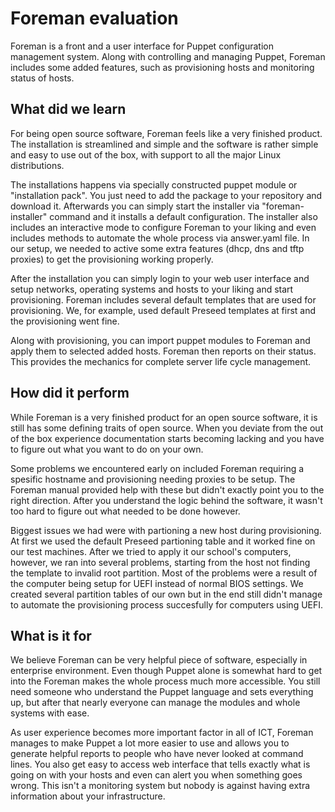 # Foreman evaluation

Foreman is a front and a user interface for Puppet configuration management system. Along with controlling and managing Puppet, Foreman includes some added features, such as provisioning hosts and monitoring status of hosts. 

## What did we learn

For being open source software, Foreman feels like a very finished product. The installation is streamlined and simple and the software is rather simple and easy to use out of the box, with support to all the major Linux distributions.

The installations happens via specially constructed puppet module or "installation pack". You just need to add the package to your repository and download it. Afterwards you can simply start the installer via "foreman-installer" command and it installs a default configuration. The installer also includes an interactive mode to configure Foreman to your liking and even includes methods to automate the whole process via answer.yaml file. In our setup, we needed to active some extra features (dhcp, dns and tftp proxies) to get the provisioning working properly. 

After the installation you can simply login to your web user interface and setup networks, operating systems and hosts to your liking and start provisioning. Foreman includes several default templates that are used for provisioning. We, for example, used default Preseed templates at first and the provisioning went fine. 

Along with provisioning, you can import puppet modules to Foreman and apply them to selected added hosts. Foreman then reports on their status. This provides the mechanics for complete server life cycle management. 

## How did it perform

While Foreman is a very finished product for an open source software, it is still has some defining traits of open source. When you deviate from the out of the box experience documentation starts becoming lacking and you have to figure out what you want to do on your own. 

Some problems we encountered early on included Foreman requiring a spesific hostname and provisioning needing proxies to be setup. The Foreman manual provided help with these but didn't exactly point you to the right direction. After you understand the logic behind the software, it wasn't too hard to figure out what needed to be done however. 

Biggest issues we had were with partioning a new host during provisioning. At first we used the default Preseed partioning table and it worked fine on our test machines. After we tried to apply it our school's computers, however, we ran into several problems, starting from the host not finding the template to invalid root partition. Most of the problems were a result of the computer being setup for UEFI instead of normal BIOS settings. We created several partition tables of our own but in the end still didn't manage to automate the provisioning process succesfully for computers using UEFI. 

## What is it for

We believe Foreman can be very helpful piece of software, especially in enterprise environment. Even though Puppet alone is somewhat hard to get into the Foreman makes the whole process much more accessible. You still need someone who understand the Puppet language and sets everything up, but after that nearly everyone can manage the modules and whole systems with ease. 

As user experience becomes more important factor in all of ICT, Foreman manages to make Puppet a lot more easier to use and allows you to generate helpful reports to people who have never looked at command lines. You also get easy to access web interface that tells exactly what is going on with your hosts and even can alert you when something goes wrong. This isn't a monitoring system but nobody is against having extra information about your infrastructure.
